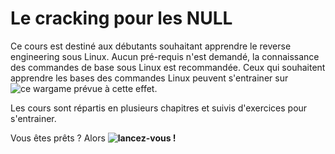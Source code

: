 # Le cracking pour les NULL

Ce cours est destiné aux débutants souhaitant apprendre le reverse engineering sous Linux.
Aucun pré-requis n'est demandé, la connaissance des commandes de base sous Linux est recommandée. Ceux qui souhaitent apprendre les bases des commandes Linux peuvent s'entrainer sur ![ce wargame](http://overthewire.org/wargames/bandit/) prévue à cette effet.

Les cours sont répartis en plusieurs chapitres et suivis d'exercices pour s'entrainer.

Vous êtes prêts ? Alors **![lancez-vous !](Cours)**
